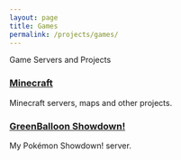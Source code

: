 ```yaml
---
layout: page
title: Games
permalink: /projects/games/
---
```


Game Servers and Projects

### [Minecraft](http://jcoz00.github.io/games/minecraft)

Minecraft servers, maps and other projects.

### [GreenBalloon Showdown!](http://greenballoon.psim.us)

My Pokémon Showdown! server.
